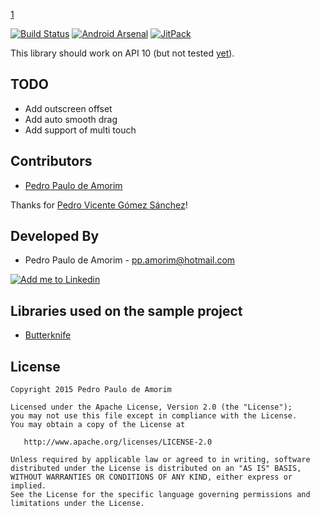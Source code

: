 ﻿[1][10]

[![Build Status](https://api.travis-ci.org/ppamorim/DragHelper.svg?branch=master)](https://travis-ci.org/ppamorim/DragHelper)
[![Android Arsenal](https://img.shields.io/badge/Android%20Arsenal-DragHelper-brightgreen.svg?style=flat)](https://android-arsenal.com/details/1/1673)
[![JitPack](https://img.shields.io/github/release/ppamorim/DragHelper.svg?label=JitPack%20Maven)](https://jitpack.io/#ppamorim/DragHelper)

This library should work on API 10 (but not tested [yet][1337]).

TODO
----

* Add outscreen offset
* Add auto smooth drag
* Add support of multi touch

Contributors
------------

* [Pedro Paulo de Amorim][3]

Thanks for [Pedro Vicente Gómez Sánchez][4]!

Developed By
------------

* Pedro Paulo de Amorim - <pp.amorim@hotmail.com>

<a href="https://www.linkedin.com/profile/view?id=185411359">
  <img alt="Add me to Linkedin" src="http://imageshack.us/a/img41/7877/smallld.png" />
</a>

Libraries used on the sample project
------------------------------------

* [Butterknife][5]

License
-------

    Copyright 2015 Pedro Paulo de Amorim

    Licensed under the Apache License, Version 2.0 (the "License");
    you may not use this file except in compliance with the License.
    You may obtain a copy of the License at

       http://www.apache.org/licenses/LICENSE-2.0

    Unless required by applicable law or agreed to in writing, software
    distributed under the License is distributed on an "AS IS" BASIS,
    WITHOUT WARRANTIES OR CONDITIONS OF ANY KIND, either express or implied.
    See the License for the specific language governing permissions and
    limitations under the License.

[1]: http://flavienlaurent.com/blog/2013/08/28/each-navigation-drawer-hides-a-viewdraghelper/
[2]: http://blog.denevell.org/android-viewdraghelper-example-tutorial.html
[3]: https://github.com/ppamorim/
[4]: https://github.com/pedrovgs/
[5]: https://github.com/JakeWharton/butterknife
[6]: https://github.com/JakeWharton/NineOldAndroids/
[7]: https://github.com/square/picasso
[10]: ./art/dragger_new.png
[11]: https://github.com/ppamorim/Dragger/blob/master/art/app_sample_uncompressed.gif?raw=true
[12]: https://github.com/Falkirks
[13]: https://github.com/ksoichiro/Android-ObservableScrollView
[14]: https://github.com/facebook/rebound
[1337]: https://www.youtube.com/watch?v=eQyjP2O1S40

